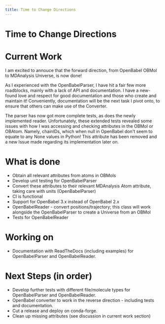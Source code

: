 ```yaml
---
title: Time to Change Directions
---
```


# Time to Change Directions

# Current Work

I am excited to annouce that the forward direction, from OpenBabel OBMol to MDAnalysis Universe, is now done! 

As I experienced with the OpenBabelParser, I have hit a fair few more roadblocks, mainly with a lack of API and documentation. I have a new-found love and respect for good documentation and those who create and maintain it! Conveniently, documentation will be the next task I pivot onto, to ensure that others can make use of the Converter.

The parser has now got more complete tests, as does the newly implemented reader. Unfortunately, these extended tests revealed some issues with how I was accessing and checking attributes in the OBMol or OBAtom. Namely, chainIDs, which when null in OpenBabel don't seem to equate to any None values in Python! This attribute has been removed and a new Issue made regarding its implementation later on. 

# What is done
* Obtain all relevant attributes from atoms in OBMols
* Develop unit testing for OpenBabelParser
* Convert these attributes to their relevant MDAnalysis Atom attribute, taking care with units (OpenBabelParser)
* CI is functional
* Support for OpenBabel 3.x instead of OpenBabel 2.x
* OpenBabelReader - convert positions/trajectory; this class will work alongside the OpenBabelParser to create a Universe from an OBMol
* Tests for OpenBabelReader

# Working on
* Documentation with ReadTheDocs (including examples) for OpenBabelParser and OpenBabelReader.

# Next Steps (in order)
* Develop further tests with different file/molecule types for OpenBabelParser and OpenBabelReader.
* OpenBabel converter to work in the reverse direction - including tests and documentation.
* Cut a release and deploy on conda-forge.
* Clean up missing attributes (see discussion in current work section)
